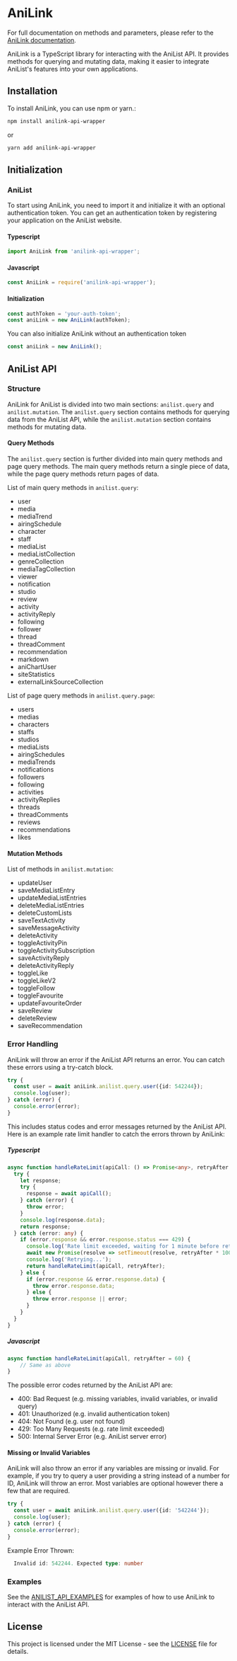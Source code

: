 # AniLink

For full documentation on methods and parameters, please refer to the [AniLink documentation](https://rlalpha49.github.io/AniLink/).

AniLink is a TypeScript library for interacting with the AniList API. It provides methods for querying and mutating data, making it easier to integrate AniList's features into your own applications.

## Installation

To install AniLink, you can use npm or yarn.:

```bash
npm install anilink-api-wrapper
```

or

```bash
yarn add anilink-api-wrapper
```

## Initialization

### AniList

To start using AniLink, you need to import it and initialize it with an optional authentication token. You can get an authentication token by registering your application on the AniList website.

#### Typescript

```typescript
import AniLink from 'anilink-api-wrapper';
```

#### Javascript

```javascript
const AniLink = require('anilink-api-wrapper');
```

#### Initialization

```typescript
const authToken = 'your-auth-token';
const aniLink = new AniLink(authToken);
```

You can also initialize AniLink without an authentication token

```typescript
const aniLink = new AniLink();
```

## AniList API

### Structure

AniLink for AniList is divided into two main sections: `anilist.query` and `anilist.mutation`. The `anilist.query` section contains methods for querying data from the AniList API, while the `anilist.mutation` section contains methods for mutating data.

#### Query Methods

The `anilist.query` section is further divided into main query methods and page query methods. The main query methods return a single piece of data, while the page query methods return pages of data.

List of main query methods in `anilist.query`:

- user
- media
- mediaTrend
- airingSchedule
- character
- staff
- mediaList
- mediaListCollection
- genreCollection
- mediaTagCollection
- viewer
- notification
- studio
- review
- activity
- activityReply
- following
- follower
- thread
- threadComment
- recommendation
- markdown
- aniChartUser
- siteStatistics
- externalLinkSourceCollection

List of page query methods in `anilist.query.page`:

- users
- medias
- characters
- staffs
- studios
- mediaLists
- airingSchedules
- mediaTrends
- notifications
- followers
- following
- activities
- activityReplies
- threads
- threadComments
- reviews
- recommendations
- likes

#### Mutation Methods

List of methods in `anilist.mutation`:

- updateUser
- saveMediaListEntry
- updateMediaListEntries
- deleteMediaListEntries
- deleteCustomLists
- saveTextActivity
- saveMessageActivity
- deleteActivity
- toggleActivityPin
- toggleActivitySubscription
- saveActivityReply
- deleteActivityReply
- toggleLike
- toggleLikeV2
- toggleFollow
- toggleFavourite
- updateFavouriteOrder
- saveReview
- deleteReview
- saveRecommendation

### Error Handling

AniLink will throw an error if the AniList API returns an error. You can catch these errors using a try-catch block.

```typescript
try {
  const user = await aniLink.anilist.query.user({id: 542244});
  console.log(user);
} catch (error) {
  console.error(error);
}
```

This includes status codes and error messages returned by the AniList API. Here is an example rate limit handler to catch the errors thrown by AniLink:

##### Typescript

```typescript
async function handleRateLimit(apiCall: () => Promise<any>, retryAfter = 60) {
  try {
    let response;
    try {
      response = await apiCall();
    } catch (error) {
      throw error;
    }
    console.log(response.data);
    return response;
  } catch (error: any) {
    if (error.response && error.response.status === 429) {
      console.log('Rate limit exceeded, waiting for 1 minute before retrying...');
      await new Promise(resolve => setTimeout(resolve, retryAfter * 1000));
      console.log('Retrying...');
      return handleRateLimit(apiCall, retryAfter);
    } else {
      if (error.response && error.response.data) {
        throw error.response.data;
      } else {
        throw error.response || error;
      }
    }
  }
}
```

##### Javascript

```javascript
async function handleRateLimit(apiCall, retryAfter = 60) {
    // Same as above
}
```

The possible error codes returned by the AniList API are:
- 400: Bad Request (e.g. missing variables, invalid variables, or invalid query)
- 401: Unauthorized (e.g. invalid authentication token)
- 404: Not Found (e.g. user not found)
- 429: Too Many Requests (e.g. rate limit exceeded)
- 500: Internal Server Error (e.g. AniList server error)

#### Missing or Invalid Variables

AniLink will also throw an error if any variables are missing or invalid. For example, if you try to query a user providing a string instead of a number for ID, AniLink will throw an error. Most variables are optional however there a few that are required.
```typescript
try {
  const user = await aniLink.anilist.query.user({id: '542244'});
  console.log(user);
} catch (error) {
  console.error(error);
}
```

Example Error Thrown:

```typescript
  Invalid id: 542244. Expected type: number
```

### Examples

See the [ANILIST_API_EXAMPLES](https://github.com/RLAlpha49/AniLink/blob/master/Examples/ANILIST_API_EXAMPLES.md) for examples of how to use AniLink to interact with the AniList API.

## License

This project is licensed under the MIT License - see the [LICENSE](https://github.com/RLAlpha49/AniLink/blob/master/LICENSE) file for details.